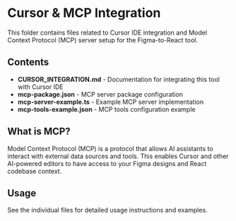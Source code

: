 # Cursor & MCP Integration

This folder contains files related to Cursor IDE integration and Model Context Protocol (MCP) server setup for the Figma-to-React tool.

## Contents

- **CURSOR_INTEGRATION.md** - Documentation for integrating this tool with Cursor IDE
- **mcp-package.json** - MCP server package configuration
- **mcp-server-example.ts** - Example MCP server implementation
- **mcp-tools-example.json** - MCP tools configuration example

## What is MCP?

Model Context Protocol (MCP) is a protocol that allows AI assistants to interact with external data sources and tools. This enables Cursor and other AI-powered editors to have access to your Figma designs and React codebase context.

## Usage

See the individual files for detailed usage instructions and examples.
